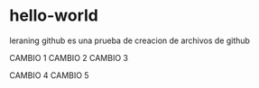 # hello-world
leraning github
es una prueba de creacion de archivos de github

CAMBIO 1
CAMBIO 2 
CAMBIO 3


CAMBIO 4 
CAMBIO 5
